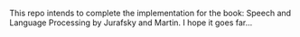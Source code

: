 This repo intends to complete the implementation for the book: Speech and Language Processing by Jurafsky and Martin. I hope it goes far...